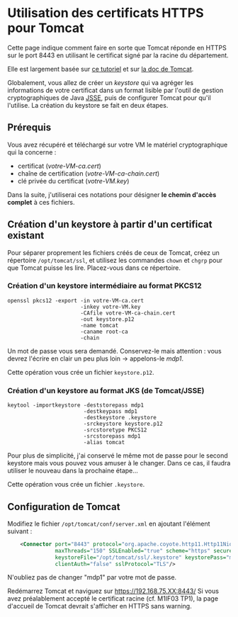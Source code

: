 # Utilisation des certificats HTTPS pour Tomcat

Cette page indique comment faire en sorte que Tomcat réponde en HTTPS sur le port 8443 en utilisant le certificat signé par la racine du département.

Elle est largement basée sur [ce tutoriel](https://confluence.atlassian.com/kb/how-to-import-an-existing-ssl-certificate-for-use-in-tomcat-838412853.html) et sur [la doc de Tomcat](https://tomcat.apache.org/tomcat-9.0-doc/ssl-howto.html).

Globalement, vous allez de créer un _keystore_ qui va agréger les informations de votre certificat dans un format lisible par l'outil de gestion cryptographiques de Java [JSSE](https://docs.oracle.com/javase/9/security/java-secure-socket-extension-jsse-reference-guide.htm), puis de configurer Tomcat pour qu'il l'utilise. La création du keystore se fait en deux étapes.

## Prérequis

Vous avez récupéré et téléchargé sur votre VM le matériel cryptographique qui la concerne :

- certificat (_votre-VM-ca.cert_)
- chaîne de certification (_votre-VM-ca-chain.cert_)
- clé privée du certificat (_votre-VM.key_)

Dans la suite, j'utiliserai ces notations pour désigner **le chemin d'accès complet** à ces fichiers.

## Création d'un keystore à partir d'un certificat existant

Pour séparer proprement les fichiers créés de ceux de Tomcat, créez un répertoire `/opt/tomcat/ssl`, et utilisez les commandes `chown` et `chgrp` pour que Tomcat puisse les lire. Placez-vous dans ce répertoire.

### Création d'un keystore intermédiaire au format PKCS12

```
openssl pkcs12 -export -in votre-VM-ca.cert
                       -inkey votre-VM.key
                       -CAfile votre-VM-ca-chain.cert
                       -out keystore.p12
                       -name tomcat
                       -caname root-ca
                       -chain
```

Un mot de passe vous sera demandé. Conservez-le mais attention : vous devrez l'écrire en clair un peu plus loin -> appelons-le _mdp1_.

Cette opération vous crée un fichier `keystore.p12`.

### Création d'un keystore au format JKS (de Tomcat/JSSE)

```
keytool -importkeystore -deststorepass mdp1
                        -destkeypass mdp1
                        -destkeystore .keystore
                        -srckeystore keystore.p12
                        -srcstoretype PKCS12
                        -srcstorepass mdp1
                        -alias tomcat
```

Pour plus de simplicité, j'ai conservé le même mot de passe pour le second keystore mais vous pouvez vous amuser à le changer. Dans ce cas, il faudra utiliser le nouveau dans la prochaine étape...

Cette opération vous crée un fichier `.keystore`.

## Configuration de Tomcat

Modifiez le fichier `/opt/tomcat/conf/server.xml` en ajoutant l'élément suivant :

```xml
    <Connector port="8443" protocol="org.apache.coyote.http11.Http11NioProtocol"
               maxThreads="150" SSLEnabled="true" scheme="https" secure="true"
               keystoreFile="/opt/tomcat/ssl/.keystore" keystorePass="mdp1"
               clientAuth="false" sslProtocol="TLS"/>
```

N'oubliez pas de changer "mdp1" par votre mot de passe.

Redémarrez Tomcat et naviguez sur https://192.168.75.XX:8443/ Si vous avez préalablement accepté le certificat racine (cf. M1IF03 TP1), la page d'accueil de Tomcat devrait s'afficher en HTTPS sans warning.
